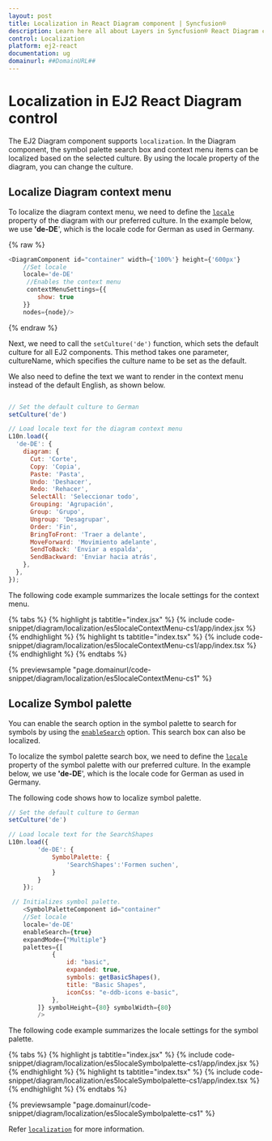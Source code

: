 ```yaml
---
layout: post
title: Localization in React Diagram component | Syncfusion®
description: Learn here all about Layers in Syncfusion® React Diagram component of Syncfusion Essential® JS 2 and more.
control: Localization
platform: ej2-react
documentation: ug
domainurl: ##DomainURL##
---
```


# Localization in EJ2 React Diagram control

The EJ2 Diagram component supports `localization`. In the Diagram component, the symbol palette search box and context menu items can be localized based on the selected culture. By using the locale property of the diagram, you can change the culture.

## Localize Diagram context menu

To localize the diagram context menu, we need to define the [`locale`](https://ej2.syncfusion.com/react/documentation/api/diagram/#locale) property of the diagram with our preferred culture. In the example below, we use **'de-DE**', which is the locale code for German as used in Germany.

{% raw %}

```javascript
<DiagramComponent id="container" width={'100%'} height={'600px'}
    //Set locale
    locale='de-DE'
     //Enables the context menu
     contextMenuSettings={{
        show: true
    }}
    nodes={node}/>
```
{% endraw %}

Next, we need to call the `setCulture('de')` function, which sets the default culture for all EJ2 components. This method takes one parameter, cultureName, which specifies the culture name to be set as the default.

We also need to define the text we want to render in the context menu instead of the default English, as shown below.

```javascript

// Set the default culture to German
setCulture('de')

// Load locale text for the diagram context menu
L10n.load({
  'de-DE': {
    diagram: {
      Cut: 'Corte',
      Copy: 'Copia',
      Paste: 'Pasta',
      Undo: 'Deshacer',
      Redo: 'Rehacer',
      SelectAll: 'Seleccionar todo',
      Grouping: 'Agrupación',
      Group: 'Grupo',
      Ungroup: 'Desagrupar',
      Order: 'Fin',
      BringToFront: 'Traer a delante',
      MoveForward: 'Movimiento adelante',
      SendToBack: 'Enviar a espalda',
      SendBackward: 'Enviar hacia atrás',
    },
  },
});

```

The following code example summarizes the locale settings for the context menu.

{% tabs %}
{% highlight js tabtitle="index.jsx" %}
{% include code-snippet/diagram/localization/es5localeContextMenu-cs1/app/index.jsx %}
{% endhighlight %}
{% highlight ts tabtitle="index.tsx" %}
{% include code-snippet/diagram/localization/es5localeContextMenu-cs1/app/index.tsx %}
{% endhighlight %}
{% endtabs %}

 {% previewsample "page.domainurl/code-snippet/diagram/localization/es5localeContextMenu-cs1" %}

## Localize Symbol palette

You can enable the search option in the symbol palette to search for symbols by using the [`enableSearch`](../api/diagram/symbolPaletteModel/#enablesearch) option. This search box can also be localized.

To localize the symbol palette search box, we need to define the [`locale`](https://ej2.syncfusion.com/react/documentation/api/diagram/symbolPaletteModel/#locale) property of the symbol palette with our preferred culture. In the example below, we use **'de-DE**', which is the locale code for German as used in Germany.

The following code shows how to localize symbol palette.

```javascript
// Set the default culture to German
setCulture('de')

// Load locale text for the SearchShapes
L10n.load({
        'de-DE': {
            SymbolPalette: {
                'SearchShapes':'Formen suchen',
            }
        }
    });

 // Initializes symbol palette.
    <SymbolPaletteComponent id="container"
    //Set locale
    locale='de-DE'
    enableSearch={true}
    expandMode={"Multiple"}
    palettes={[
            {
                id: "basic",
                expanded: true,
                symbols: getBasicShapes(),
                title: "Basic Shapes",
                iconCss: "e-ddb-icons e-basic",
            },
        ]} symbolHeight={80} symbolWidth={80}
        />

```

The following code example summarizes the locale settings for the symbol palette.

{% tabs %}
{% highlight js tabtitle="index.jsx" %}
{% include code-snippet/diagram/localization/es5localeSymbolpalette-cs1/app/index.jsx %}
{% endhighlight %}
{% highlight ts tabtitle="index.tsx" %}
{% include code-snippet/diagram/localization/es5localeSymbolpalette-cs1/app/index.tsx %}
{% endhighlight %}
{% endtabs %}

 {% previewsample "page.domainurl/code-snippet/diagram/localization/es5localeSymbolpalette-cs1" %}

Refer [`localization`](https://ej2.syncfusion.com/react/documentation/common/globalization/localization) for more information.


